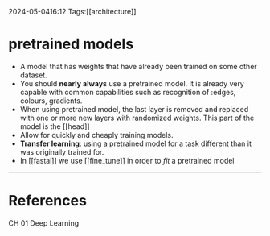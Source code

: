 2024-05-0416:12
Tags:[[architecture]] 
# pretrained models

- A model that has weights that have already been trained on some other dataset.
- You should **nearly always** use a pretrained model. It is already very capable with common capabilities such as recognition of :edges, colours, gradients. 
- When using pretrained model, the last layer is removed and replaced with one or more new layers with randomized weights. This part of the model is the [[head]] 
- Allow for quickly and cheaply training models.
- **Transfer learning**: using a pretrained model for a task different than it was originally trained for.
- In [[fastai]] we use [[fine_tune]] in order to *fit* a pretrained model


---
# References
CH 01 Deep Learning